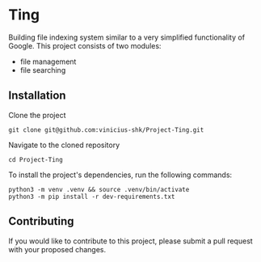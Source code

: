 # Ting
Building file indexing system similar to a very simplified functionality of Google. This project consists of two modules:

 - file management
 - file searching

## Installation

Clone the project

```
git clone git@github.com:vinicius-shk/Project-Ting.git
```

Navigate to the cloned repository

```
cd Project-Ting
```

To install the project's dependencies, run the following commands:

```
python3 -m venv .venv && source .venv/bin/activate
python3 -m pip install -r dev-requirements.txt
```

## Contributing

If you would like to contribute to this project, please submit a pull request with your proposed changes.
